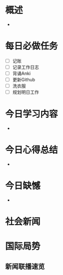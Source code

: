 # 概述
- 
# 每日必做任务
- [ ] 记账
- [ ] 记录工作日志
- [ ] 背诵Anki
- [ ] 更新Github
- [ ] 洗衣服
- [ ] 规划明日工作
# 今日学习内容
- 
# 今日心得总结
- 
# 今日缺憾
- 
# 社会新闻

# 国际局势

## 新闻联播速览